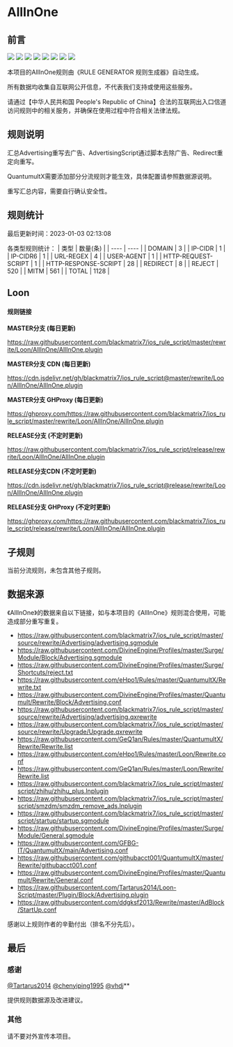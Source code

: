 # AllInOne

## 前言

![](https://shields.io/badge/-移除重复规则-ff69b4) ![](https://shields.io/badge/-DOMAIN与DOMAIN--SUFFIX合并-green) ![](https://shields.io/badge/-DOMAIN--SUFFIX间合并-critical) ![](https://shields.io/badge/-DOMAIN与DOMAIN--KEYWORD合并-9cf) ![](https://shields.io/badge/-DOMAIN--SUFFIX与DOMAIN--KEYWORD合并-blue) ![](https://shields.io/badge/-IP--CIDR(6)合并-blueviolet) ![](https://shields.io/badge/-MITM--HOSTNAME合并-brightgreen) ![](https://shields.io/badge/-正则推导HOSTNAME-033da7) 

本项目的AllInOne规则由《RULE GENERATOR 规则生成器》自动生成。

所有数据均收集自互联网公开信息，不代表我们支持或使用这些服务。

请通过【中华人民共和国 People's Republic of China】合法的互联网出入口信道访问规则中的相关服务，并确保在使用过程中符合相关法律法规。
## 规则说明
汇总Advertising重写去广告、AdvertisingScript通过脚本去除广告、Redirect重定向重写。

QuantumultX需要添加部分分流规则才能生效，具体配置请参照数据源说明。

重写汇总内容，需要自行确认安全性。

## 规则统计

最后更新时间：2023-01-03 02:13:08

各类型规则统计：
| 类型 | 数量(条)  | 
| ---- | ----  |
| DOMAIN | 3  | 
| IP-CIDR | 1  | 
| IP-CIDR6 | 1  | 
| URL-REGEX | 4  | 
| USER-AGENT | 1  | 
| HTTP-REQUEST-SCRIPT | 1  | 
| HTTP-RESPONSE-SCRIPT | 28  | 
| REDIRECT | 8  | 
| REJECT | 520  | 
| MITM | 561  | 
| TOTAL | 1128  | 


## Loon 

#### 规则链接
**MASTER分支 (每日更新)**

https://raw.githubusercontent.com/blackmatrix7/ios_rule_script/master/rewrite/Loon/AllInOne/AllInOne.plugin

**MASTER分支 CDN (每日更新)**

https://cdn.jsdelivr.net/gh/blackmatrix7/ios_rule_script@master/rewrite/Loon/AllInOne/AllInOne.plugin

**MASTER分支 GHProxy (每日更新)**

https://ghproxy.com/https://raw.githubusercontent.com/blackmatrix7/ios_rule_script/master/rewrite/Loon/AllInOne/AllInOne.plugin

**RELEASE分支 (不定时更新)**

https://raw.githubusercontent.com/blackmatrix7/ios_rule_script/release/rewrite/Loon/AllInOne/AllInOne.plugin

**RELEASE分支CDN (不定时更新)**

https://cdn.jsdelivr.net/gh/blackmatrix7/ios_rule_script@release/rewrite/Loon/AllInOne/AllInOne.plugin

**RELEASE分支 GHProxy (不定时更新)**

https://ghproxy.com/https://raw.githubusercontent.com/blackmatrix7/ios_rule_script/release/rewrite/Loon/AllInOne/AllInOne.plugin

## 子规则

当前分流规则，未包含其他子规则。


## 数据来源

《AllInOne》的数据来自以下链接，如与本项目的《AllInOne》规则混合使用，可能造成部分重写重复。

- https://raw.githubusercontent.com/blackmatrix7/ios_rule_script/master/source/rewrite/Advertising/advertising.sgmodule
- https://raw.githubusercontent.com/DivineEngine/Profiles/master/Surge/Module/Block/Advertising.sgmodule
- https://raw.githubusercontent.com/DivineEngine/Profiles/master/Surge/Shortcuts/reject.txt
- https://raw.githubusercontent.com/eHpo1/Rules/master/QuantumultX/Rewrite.txt
- https://raw.githubusercontent.com/DivineEngine/Profiles/master/Quantumult/Rewrite/Block/Advertising.conf
- https://raw.githubusercontent.com/blackmatrix7/ios_rule_script/master/source/rewrite/Advertising/advertising.qxrewrite
- https://raw.githubusercontent.com/blackmatrix7/ios_rule_script/master/source/rewrite/Upgrade/Upgrade.qxrewrite
- https://raw.githubusercontent.com/GeQ1an/Rules/master/QuantumultX/Rewrite/Rewrite.list
- https://raw.githubusercontent.com/eHpo1/Rules/master/Loon/Rewrite.conf
- https://raw.githubusercontent.com/GeQ1an/Rules/master/Loon/Rewrite/Rewrite.list
- https://raw.githubusercontent.com/blackmatrix7/ios_rule_script/master/script/zhihu/zhihu_plus.lnplugin
- https://raw.githubusercontent.com/blackmatrix7/ios_rule_script/master/script/smzdm/smzdm_remove_ads.lnplugin
- https://raw.githubusercontent.com/blackmatrix7/ios_rule_script/master/script/startup/startup.sgmodule
- https://raw.githubusercontent.com/DivineEngine/Profiles/master/Surge/Module/General.sgmodule
- https://raw.githubusercontent.com/GFBG-IT/QuantumultX/main/Advertising.conf
- https://raw.githubusercontent.com/githubacct001/QuantumultX/master/Rewrite/githubacct001.conf
- https://raw.githubusercontent.com/DivineEngine/Profiles/master/Quantumult/Rewrite/General.conf
- https://raw.githubusercontent.com/Tartarus2014/Loon-Script/master/Plugin/Block/Advertising.plugin
- https://raw.githubusercontent.com/ddgksf2013/Rewrite/master/AdBlock/StartUp.conf


感谢以上规则作者的辛勤付出（排名不分先后）。

## 最后

### 感谢

[@Tartarus2014](https://github.com/Tartarus2014)  [@chenyiping1995](https://github.com/chenyiping1995) [@vhdj](https://github.com/vhdj)**

提供规则数据源及改进建议。

### 其他

请不要对外宣传本项目。